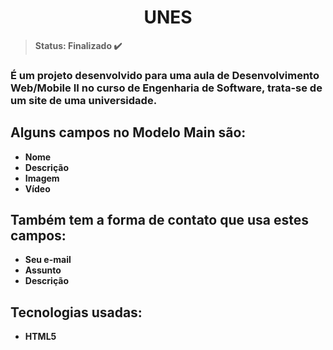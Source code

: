 <h1 align="center"><b>UNES<b></h1>

> Status: Finalizado ✔️

### É um projeto desenvolvido para uma aula de Desenvolvimento Web/Mobile II no curso de Engenharia de Software, trata-se de um site de uma universidade.

## Alguns campos no Modelo Main são:

+ Nome
+ Descrição
+ Imagem
+ Vídeo

## Também tem a forma de contato que usa estes campos:

+ Seu e-mail
+ Assunto 
+ Descrição

## Tecnologias usadas:

+ HTML5
